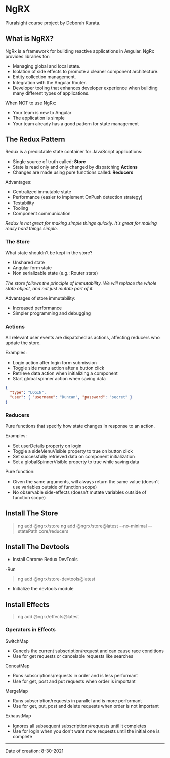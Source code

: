 # NgRX

Pluralsight course project by Deborah Kurata.

## What is NgRX?

NgRx is a framework for building reactive applications in Angular. NgRx provides libraries for:

- Managing global and local state.
- Isolation of side effects to promote a cleaner component architecture.
- Entity collection management.
- Integration with the Angular Router.
- Developer tooling that enhances developer experience when building many different types of applications.

When NOT to use NgRx:

- Your team is new to Angular
- The application is simple
- Your team already has a good pattern for state management

## The Redux Pattern

Redux is a predictable state container for JavaScript applications:

- Single source of truth called: **Store**
- State is read only and only changed by dispatching **Actions**
- Changes are made using pure functions called: **Reducers**

Advantages:

- Centralized immutable state
- Performance (easier to implement OnPush detection strategy)
- Testability
- Tooling
- Component communication

_Redux is not great for making simple things quickly. It's great for making really hard things simple._

### The Store

What state shouldn't be kept in the store?

- Unshared state
- Angular form state
- Non serializable state (e.g.: Router state)

_The store follows the principle of immutability. We will replace the whole state object, and not just mutate part of it._

Advantages of store immutability:

- Increased performance
- Simpler programming and debugging

### Actions

All relevant user events are dispatched as actions, affecting reducers who update the store.

Examples:

- Login action after login form submission
- Toggle side menu action after a button click
- Retrieve data action when initializing a component
- Start global spinner action when saving data

```json
{
  "type": "LOGIN",
  "user": { "username": "Duncan", "password": "secret" }
}
```

### Reducers

Pure functions that specify how state changes in response to an action.

Examples:

- Set userDetails property on login
- Toggle a sideMenuVisible property to true on button click
- Set successfully retrieved data on component initialization
- Set a globalSpinnerVisible property to true while saving data

Pure function:

- Given the same arguments, will always return the same value (doesn't use variables outside of function scope)
- No observable side-effects (doesn't mutate variables outside of function scope)

## Install The Store

> ng add @ngrx/store
> ng add @ngrx/store@latest --no-minimal --statePath core/reducers

## Install The Devtools

- Install Chrome Redux DevTools

-Run

> ng add @ngrx/store-devtools@latest

- Initialize the devtools module

## Install Effects

> ng add @ngrx/effects@latest

### Operators in Effects

SwitchMap

- Cancels the current subscription/request and can cause race conditions
- Use for get requests or cancelable requests like searches

ConcatMap

- Runs subscriptions/requests in order and is less performant
- Use for get, post and put requests when order is important

MergeMap

- Runs subscription/requests in parallel and is more performant
- Use for get, put, post and delete requests when order is not important

ExhaustMap

- Ignores all subsequent subscriptions/requests until it completes
- Use for login when you don't want more requests until the initial one is complete

---

Date of creation: 8-30-2021
